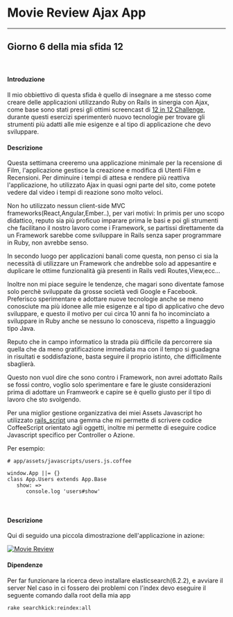 # Movie Review Ajax App
- - -


## Giorno 6 della mia sfida 12


&nbsp;

#### Introduzione
Il mio obbiettivo di questa sfida è quello di insegnare a me stesso come creare delle applicazioni utilizzando Ruby on Rails in sinergia con Ajax, come base sono stati presi gli ottimi screencast di [12 in 12 Challenge](https://mackenziechild.me/12-in-12/), durante questi esercizi sperimenterò nuovo tecnologie per trovare gli strumenti più adatti alle mie esigenze e al tipo di applicazione che devo sviluppare.
&nbsp;

#### Descrizione
Questa settimana creeremo una applicazione minimale per la recensione di Film, l'applicazione gestisce la creazione e modifica di Utenti  Film e Recensioni.
Per diminuire i tempi di attesa e rendere più reattiva l'applicazione, ho utilizzato Ajax in quasi ogni parte del sito, come potete vedere dal video i tempi di reazione sono molto veloci.

Non ho utilizzato nessun client-side MVC frameworks(React,Angular,Ember..), per vari motivi:
In primis per uno scopo didattico, reputo sia più proficuo imparare prima le basi e poi gli strumenti che facilitano il nostro lavoro come i Framework, se partissi direttamente da un Framework sarebbe come sviluppare in Rails senza saper programmare in Ruby, non avrebbe senso.

In secondo luogo per applicazioni banali come questa, non penso ci sia la necessità di utilizzare un Framework che andrebbe solo ad appesantire e duplicare le ottime funzionalità già presenti in Rails vedi Routes,View,ecc...

Inoltre non mi piace seguire le tendenze, che magari sono diventate famose solo perchè sviluppate da grosse società vedi Google e Facebook. Preferisco sperimentare e adottare nuove tecnologie anche se meno conosciute ma più idonee alle mie esigenze e al tipo di applicativo che devo sviluppare, e questo il motivo per cui circa 10 anni fa ho incominciato a sviluppare in Ruby anche se nessuno lo conosceva, rispetto a linguaggio tipo Java.

Reputo che in campo informatico la strada più difficile da percorrere sia quella che da meno gratificazione immediata ma con il tempo si guadagna in risultati e soddisfazione, basta seguire il proprio istinto, che difficilmente sbaglierà.

Questo non vuol dire che sono contro i Framework, non avrei adottato Rails se fossi contro, voglio solo sperimentare e fare le giuste considerazioni prima di adottare un Framweork e capire se è quello giusto per il tipo di lavoro che sto svolgendo.

Per una miglior gestione organizzativa dei miei Assets Javascript ho utilizzato [rails_script](https://github.com/gemgento/rails_script) una gemma che mi permette di scrivere codice CoffeeScript orientato agli oggetti, inoltre mi permette di eseguire codice Javascript specifico per Controller o Azione.

Per esempio:
```
# app/assets/javascripts/users.js.coffee

window.App ||= {}
class App.Users extends App.Base
   show: =>
      console.log 'users#show'
```

&nbsp;

#### Descrizione
Qui di seguido una piccola dimostrazione dell'applicazione in azione:

[![Movie Review](https://i.ytimg.com/vi/shUwPNLtJMA/hqdefault.jpg)](https://www.youtube.com/watch?v=shUwPNLtJMA "Movie Review")


#### Dipendenze
Per far funzionare la ricerca devo installare elasticsearch(6.2.2), e avviare il server
Nel caso in ci fossero dei problemi con l'index devo eseguire il seguente comando dalla root della mia app
```
rake searchkick:reindex:all
```